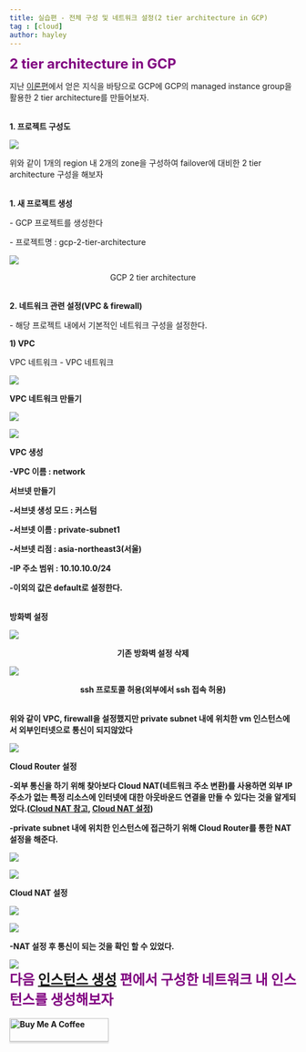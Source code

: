 ```yaml
---
title: 실습편 - 전체 구성 및 네트워크 설정(2 tier architecture in GCP)
tag : [cloud]
author: hayley
---
```


<font size="5" color="purple"><b>2 tier architecture in GCP</b></font>
<p> 지난 <a href="https://hayleyshim.github.io/blog/gcp1">이론편</a>에서 얻은 지식을 바탕으로 GCP에 GCP의 managed instance group을 활용한 2 tier architecture를 만들어보자.
<br>
<br>
<p><b>1. 프로젝트 구성도</b>
<p><img src="https://github.com/hayleyshim/hayleyshim.github.io/blob/master/assets/images/projects/demo_architecture.PNG?raw=true">   
<p>위와 같이 1개의 region 내 2개의 zone을 구성하여 failover에 대비한 2 tier architecture 구성을 해보자
<br>
<br>
<p><b>1. 새 프로젝트 생성</b> 
<p>- GCP 프로젝트를 생성한다 
<p>- 프로젝트명 : gcp-2-tier-architecture
<p><img src="https://github.com/hayleyshim/hayleyshim.github.io/blob/master/assets/images/projects/demo1.PNG?raw=true">
<p style="text-align:center">GCP 2 tier architecture     
<br>
<br>  
<p><b>2. 네트워크 관련 설정(VPC & firewall)</b> 
<p>- 해당 프로젝트 내에서 기본적인 네트워크 구성을 설정한다.
<br>
<p><b>1) VPC</b> 
<p>VPC 네트워크 - VPC 네트워크 
<p><img src="https://github.com/hayleyshim/hayleyshim.github.io/blob/master/assets/images/projects/vpc1.PNG?raw=true"> 
<br>
<p><b>VPC 네트워크 만들기</b>  
<p><img src="https://github.com/hayleyshim/hayleyshim.github.io/blob/master/assets/images/projects/vpc2.PNG?raw=true"> 
<br>
<p><img src="https://github.com/hayleyshim/hayleyshim.github.io/blob/master/assets/images/projects/vpc3.PNG?raw=true">
<p><b>VPC 생성   
<p>-VPC 이름 : network
<br>  
<p><b>서브넷 만들기</b> 
<p>-서브넷 생성 모드 : 커스텀
<p>-서브넷 이름 : private-subnet1
<p>-서브넷 리점 : asia-northeast3(서울)
<p>-IP 주소 범위 : 10.10.10.0/24
<p>-이외의 값은 default로 설정한다.
<br>
<br>  
<P><b>방화벽 설정</b>  
<p><img src="https://github.com/hayleyshim/hayleyshim.github.io/blob/master/assets/images/projects/firewall1.PNG?raw=true">
<p style="text-align:center">기존 방화벽 설정 삭제
<br>  
<p><img src="https://github.com/hayleyshim/hayleyshim.github.io/blob/master/assets/images/projects/firewall3.PNG?raw=true">
<p style="text-align:center">ssh 프로토콜 허용(외부에서 ssh 접속 허용)  
<br> 
<br>   
<p>위와 같이 VPC, firewall을 설정했지만 private subnet 내에 위치한 vm 인스턴스에서 외부인터넷으로 통신이 되지않았다
<p><img src="https://github.com/hayleyshim/hayleyshim.github.io/blob/master/assets/images/projects/firewall4.PNG?raw=true">  
<br> 
<p><b>Cloud Router 설정</b>
<p>-외부 통신을 하기 위해 찾아보다 Cloud NAT(네트워크 주소 변환)를 사용하면 외부 IP 주소가 없는 특정 리소스에 인터넷에 대한 아웃바운드 연결을 만들 수 있다는 것을 알게되었다.(<a href="https://cloud.google.com/nat/docs/overview?hl=ko">Cloud NAT 참고</a>, <a href="https://cloud.google.com/nat/docs/gce-example?hl=ko">Cloud NAT 설정</a>) 
<p>-private subnet 내에 위치한 인스턴스에 접근하기 위해 Cloud Router를 통한 NAT 설정을 해준다.  
<p><img src="https://github.com/hayleyshim/hayleyshim.github.io/blob/master/assets/images/projects/router1.PNG?raw=true">
<p><img src="https://github.com/hayleyshim/hayleyshim.github.io/blob/master/assets/images/projects/router2.PNG?raw=true">  
<br>
<p><b>Cloud NAT 설정</b>  
<p><img src="https://github.com/hayleyshim/hayleyshim.github.io/blob/master/assets/images/projects/router3.PNG?raw=true">  
<p><img src="https://github.com/hayleyshim/hayleyshim.github.io/blob/master/assets/images/projects/router4.PNG?raw=true">
<br>
<p>-NAT 설정 후 통신이 되는 것을 확인 할 수 있었다.  
<p><img src="https://github.com/hayleyshim/hayleyshim.github.io/blob/master/assets/images/projects/router5.PNG?raw=true">      
<br>   
<font size="5" color="purple"><b>다음 <a href="https://hayleyshim.github.io/blog/gcp3">인스턴스 생성</a> 편에서 구성한 네트워크 내 인스턴스를 생성해보자</b></font>
<br>
<br> 
<a href="https://www.buymeacoffee.com/yhshim17" target="_blank"><img src="https://www.buymeacoffee.com/assets/img/custom_images/orange_img.png" alt="Buy Me A Coffee" style="height: 41px !important;width: 174px !important;box-shadow: 0px 3px 2px 0px rgba(190, 190, 190, 0.5) !important;-webkit-box-shadow: 0px 3px 2px 0px rgba(190, 190, 190, 0.5) !important;" ></a>
